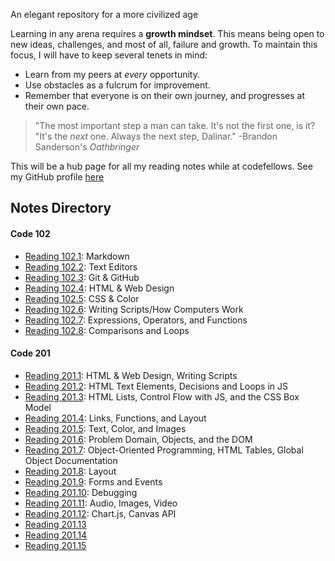 An elegant repository for a more civilized age

Learning in any arena requires a **growth mindset**. This means being open to new ideas, challenges, and most of all, failure and growth. To maintain this focus, I will have to keep several tenets in mind:

- Learn from my peers at *every* opportunity.
- Use obstacles as a fulcrum for improvement.
- Remember that everyone is on their own journey, and progresses at their own pace. 

>"The most important step a man can take. It's not the first one, is it?<br/>"It's the *next* one. Always the next step, Dalinar." -Brandon Sanderson's *Oathbringer*

This will be a hub page for all my reading notes while at codefellows. See my GitHub profile [here](https://github.com/Steven-Boston)

## Notes Directory
#### Code 102
- [Reading 102.1](102-notes/reading-102-1.md): Markdown
- [Reading 102.2](102-notes/reading-102-2.md): Text Editors
- [Reading 102.3](102-notes/reading-102-3.md): Git & GitHub
- [Reading 102.4](102-notes/reading-102-4.md): HTML & Web Design
- [Reading 102.5](102-notes/reading-102-5.md): CSS & Color
- [Reading 102.6](102-notes/reading-102-6.md): Writing Scripts/How Computers Work
- [Reading 102.7](102-notes/reading-102-7.md): Expressions, Operators, and Functions
- [Reading 102.8](102-notes/reading-102-8.md): Comparisons and Loops

#### Code 201
- [Reading 201.1](201-notes/reading-201-1.md): HTML & Web Design, Writing Scripts
- [Reading 201.2](201-notes/reading-201-2.md): HTML Text Elements, Decisions and Loops in JS
- [Reading 201.3](201-notes/reading-201-3.md): HTML Lists, Control Flow with JS, and the CSS Box Model
- [Reading 201.4](201-notes/reading-201-4.md): Links, Functions, and Layout
- [Reading 201.5](201-notes/reading-201-5.md): Text, Color, and Images
- [Reading 201.6](201-notes/reading-201-6.md): Problem Domain, Objects, and the DOM
- [Reading 201.7](201-notes/reading-201-7.md): Object-Oriented Programming, HTML Tables, Global Object Documentation
- [Reading 201.8](201-notes/reading-201-8.md): Layout 
- [Reading 201.9](201-notes/reading-201-9.md): Forms and Events
- [Reading 201.10](201-notes/reading-201-10.md): Debugging
- [Reading 201.11](201-notes/reading-201-11.md): Audio, Images, Video
- [Reading 201.12](201-notes/reading-201-12.md): Chart.js, Canvas API
- [Reading 201.13](201-notes/reading-201-13.md)
- [Reading 201.14](201-notes/reading-201-14.md)
- [Reading 201.15](201-notes/reading-201-15.md)
